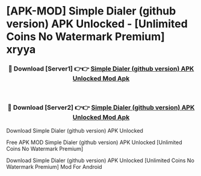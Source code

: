 # [APK-MOD] Simple Dialer (github version) APK Unlocked - [Unlimited Coins No Watermark Premium] xryya



<div align="center">
<h3>🔴 Download [Server1] 👉👉 <a href="https://momento.my/?title=Simple_Dialer_(github_version)_APK_Unlocked">Simple Dialer (github version) APK Unlocked Mod Apk</a></h3><br>

<h3>🔴 Download [Server2] 👉👉 <a href="https://momento.my/?title=Simple_Dialer_(github_version)_APK_Unlocked">Simple Dialer (github version) APK Unlocked Mod Apk</a></h3>
</div>



Download Simple Dialer (github version) APK Unlocked 

Free APK MOD Simple Dialer (github version) APK Unlocked [Unlimited Coins No Watermark Premium]

Download Simple Dialer (github version) APK Unlocked [Unlimited Coins No Watermark Premium] Mod For Android
